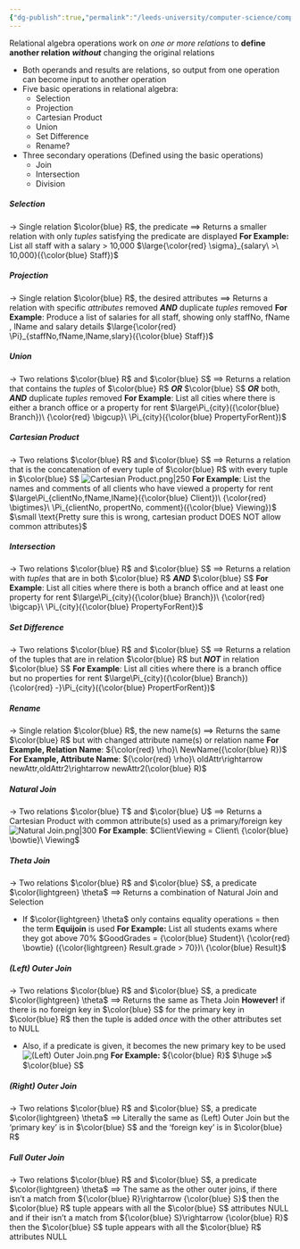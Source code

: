 ```yaml
---
{"dg-publish":true,"permalink":"/leeds-university/computer-science/compulsory-modules/databases/4-relational-algebra/4-relational-algebra/"}
---
```


Relational algebra operations work on *one or more relations* to **define another relation** ***without*** changing the original relations
- Both operands and results are relations, so output from one operation can become input to another operation
- Five basic operations in relational algebra:
	- Selection
	- Projection
	- Cartesian Product
	- Union
	- Set Difference
	- Rename?
- Three secondary operations (Defined using the basic operations)
	- Join
	- Intersection
	- Division
##### Selection
$\rightarrow$ Single relation $\color{blue} R$, the predicate
$\implies$ Returns a smaller relation with only *tuples* satisfying the predicate are displayed
**For Example:** List all staff with a salary > 10,000
$\large{\color{red} \sigma}_{salary\ >\ 10,000}({\color{blue} Staff})$
##### Projection
$\rightarrow$ Single relation $\color{blue} R$, the desired attributes
$\implies$ Returns a relation with specific *attributes* removed ***AND*** duplicate *tuples* removed
**For Example**: Produce a list of salaries for all staff, showing only staffNo, fName , lName and salary details
$\large{\color{red} \Pi}_{staffNo,fName,lName,slary}({\color{blue} Staff})$
##### Union
$\rightarrow$ Two relations $\color{blue} R$ and $\color{blue} S$
$\implies$ Returns a relation that contains the *tuples* of $\color{blue} R$ ***OR*** $\color{blue} S$ ***OR*** both, ***AND*** duplicate *tuples* removed
**For Example**: List all cities where there is either a branch office or a property for rent
$\large\Pi_{city}({\color{blue} Branch})\ {\color{red} \bigcup}\ \Pi_{city}({\color{blue} PropertyForRent})$
##### Cartesian Product
$\rightarrow$ Two relations $\color{blue} R$ and $\color{blue} S$
$\implies$ Returns a relation that is the concatenation of every tuple of $\color{blue} R$ with every tuple in $\color{blue} S$
![Cartesian Product.png|250](/img/user/Leeds%20University/Computer%20Science/Compulsory%20Modules/Databases/4.%20Relational%20Algebra/images/Cartesian%20Product.png)
**For Example**: List the names and comments of all clients who have viewed a property for rent
$\large\Pi_{clientNo,fName,lName}({\color{blue} Client})\ {\color{red} \bigtimes}\ \Pi_{clientNo, propertNo, comment}({\color{blue} Viewing})$
$\small \text{Pretty sure this is wrong, cartesian product DOES NOT allow common attributes}$
##### Intersection
$\rightarrow$ Two relations $\color{blue} R$ and $\color{blue} S$
$\implies$ Returns a relation with *tuples* that are in both $\color{blue} R$ ***AND*** $\color{blue} S$
**For Example**: List all cities where there is both a branch office and at least one property for rent
$\large\Pi_{city}({\color{blue} Branch})\ {\color{red} \bigcap}\ \Pi_{city}({\color{blue} PropertyForRent})$
##### Set Difference
$\rightarrow$ Two relations $\color{blue} R$ and $\color{blue} S$
$\implies$ Returns a relation of the tuples that are in relation $\color{blue} R$ but ***NOT*** in relation $\color{blue} S$
**For Example**: List all cities where there is a branch office but no properties for rent
$\large\Pi_{city}({\color{blue} Branch}){\color{red} -}\Pi_{city}({\color{blue} PropertForRent})$
##### Rename
$\rightarrow$ Single relation $\color{blue} R$, the new name(s)
$\implies$ Returns the same $\color{blue} R$ but with changed attribute name(s) or relation name
**For Example, Relation Name**:
${\color{red} \rho}\ NewName({\color{blue} R})$
**For Example, Attribute Name**:
${\color{red} \rho}\ oldAttr\rightarrow newAttr,oldAttr2\rightarrow newAttr2(\color{blue} R)$
##### Natural Join
$\rightarrow$ Two relations $\color{blue} T$ and $\color{blue} U$
$\implies$ Returns a Cartesian Product with common attribute(s) used as a primary/foreign key
![Natural Join.png|300](/img/user/Leeds%20University/Computer%20Science/Compulsory%20Modules/Databases/4.%20Relational%20Algebra/images/Natural%20Join.png)
**For Example**: $ClientViewing = Client\ {\color{blue} \bowtie}\ Viewing$
##### Theta Join
$\rightarrow$ Two relations $\color{blue} R$ and $\color{blue} S$, a predicate $\color{lightgreen} \theta$
$\implies$ Returns a combination of Natural Join and Selection
- If $\color{lightgreen} \theta$ only contains equality operations $=$ then the term **Equijoin** is used
**For Example:** List all students exams where they got above 70%
$GoodGrades = {\color{blue} Student}\ {\color{red} \bowtie} ({\color{lightgreen} Result.grade > 70})\ {\color{blue} Result}$
##### (Left) Outer Join
$\rightarrow$ Two relations $\color{blue} R$ and $\color{blue} S$, a predicate $\color{lightgreen} \theta$
$\implies$ Returns the same as Theta Join **However!** if there is no foreign key in $\color{blue} S$ for the primary key in $\color{blue} R$ then the tuple is added *once* with the other attributes set to NULL
- Also, if a predicate is given, it becomes the new primary key to be used
![(Left) Outer Join.png](/img/user/Leeds%20University/Computer%20Science/Compulsory%20Modules/Databases/4.%20Relational%20Algebra/images/(Left)%20Outer%20Join.png)
**For Example:** ${\color{blue} R}$ $\huge ⟕$ $\color{blue} S$
##### (Right) Outer Join
$\rightarrow$ Two relations $\color{blue} R$ and $\color{blue} S$, a predicate $\color{lightgreen} \theta$
$\implies$ Literally the same as (Left) Outer Join but the ‘primary key’ is in $\color{blue} S$ and the ‘foreign key’ is in $\color{blue} R$
##### Full Outer Join
$\rightarrow$ Two relations $\color{blue} R$ and $\color{blue} S$, a predicate $\color{lightgreen} \theta$
$\implies$ The same as the other outer joins, if there isn’t a match from ${\color{blue} R}\rightarrow {\color{blue} S}$ then the $\color{blue} R$ tuple appears with all the $\color{blue} S$ attributes NULL and if their isn’t a match from ${\color{blue} S}\rightarrow {\color{blue} R}$ then the $\color{blue} S$ tuple appears with all the $\color{blue} R$ attributes NULL